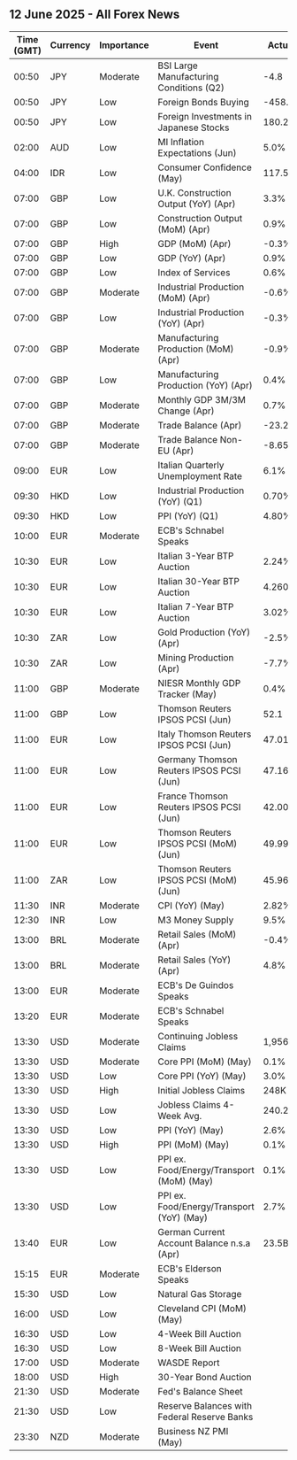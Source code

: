 ## 12 June 2025 - All Forex News

| Time (GMT) | Currency | Importance | Event | Actual | Forecast | Previous |
|------|----------|------------|-------|--------|----------|----------|
| 00:50 | JPY | Moderate | BSI Large Manufacturing Conditions (Q2) | -4.8 | 0.8 | -2.4 |
| 00:50 | JPY | Low | Foreign Bonds Buying | -458.6B |  | -118.0B |
| 00:50 | JPY | Low | Foreign Investments in Japanese Stocks | 180.2B |  | 336.1B |
| 02:00 | AUD | Low | MI Inflation Expectations (Jun) | 5.0% |  | 4.1% |
| 04:00 | IDR | Low | Consumer Confidence (May) | 117.5 |  | 121.7 |
| 07:00 | GBP | Low | U.K. Construction Output (YoY) (Apr) | 3.3% |  | 1.4% |
| 07:00 | GBP | Low | Construction Output (MoM) (Apr) | 0.9% | 0.3% | 0.5% |
| 07:00 | GBP | High | GDP (MoM) (Apr) | -0.3% | -0.1% | 0.2% |
| 07:00 | GBP | Low | GDP (YoY) (Apr) | 0.9% |  | 1.1% |
| 07:00 | GBP | Low | Index of Services | 0.6% | 0.7% | 0.7% |
| 07:00 | GBP | Moderate | Industrial Production (MoM) (Apr) | -0.6% | -0.4% | -0.7% |
| 07:00 | GBP | Low | Industrial Production (YoY) (Apr) | -0.3% | -0.2% | -0.7% |
| 07:00 | GBP | Moderate | Manufacturing Production (MoM) (Apr) | -0.9% | -0.8% | -0.8% |
| 07:00 | GBP | Low | Manufacturing Production (YoY) (Apr) | 0.4% | 0.4% | -0.8% |
| 07:00 | GBP | Moderate | Monthly GDP 3M/3M Change (Apr) | 0.7% | 0.7% | 0.7% |
| 07:00 | GBP | Moderate | Trade Balance (Apr) | -23.21B | -20.80B | -19.87B |
| 07:00 | GBP | Moderate | Trade Balance Non-EU (Apr) | -8.65B |  | -6.83B |
| 09:00 | EUR | Low | Italian Quarterly Unemployment Rate | 6.1% | 6.0% | 6.1% |
| 09:30 | HKD | Low | Industrial Production (YoY) (Q1) | 0.70% |  | 0.90% |
| 09:30 | HKD | Low | PPI (YoY) (Q1) | 4.80% |  | 4.10% |
| 10:00 | EUR | Moderate | ECB's Schnabel Speaks |  |  |  |
| 10:30 | EUR | Low | Italian 3-Year BTP Auction | 2.24% |  | 2.40% |
| 10:30 | EUR | Low | Italian 30-Year BTP Auction | 4.260% |  | 4.700% |
| 10:30 | EUR | Low | Italian 7-Year BTP Auction | 3.02% |  | 3.28% |
| 10:30 | ZAR | Low | Gold Production (YoY) (Apr) | -2.5% |  | -11.1% |
| 10:30 | ZAR | Low | Mining Production (Apr) | -7.7% |  | -2.5% |
| 11:00 | GBP | Moderate | NIESR Monthly GDP Tracker (May) | 0.4% |  | 0.7% |
| 11:00 | GBP | Low | Thomson Reuters IPSOS PCSI (Jun) | 52.1 |  | 49.3 |
| 11:00 | EUR | Low | Italy Thomson Reuters IPSOS PCSI (Jun) | 47.01 |  | 46.18 |
| 11:00 | EUR | Low | Germany Thomson Reuters IPSOS PCSI (Jun) | 47.16 |  | 47.08 |
| 11:00 | EUR | Low | France Thomson Reuters IPSOS PCSI (Jun) | 42.00 |  | 41.95 |
| 11:00 | EUR | Low | Thomson Reuters IPSOS PCSI (MoM) (Jun) | 49.99 |  | 50.16 |
| 11:00 | ZAR | Low | Thomson Reuters IPSOS PCSI (MoM) (Jun) | 45.96 |  | 50.66 |
| 11:30 | INR | Moderate | CPI (YoY) (May) | 2.82% | 3.00% | 3.16% |
| 12:30 | INR | Low | M3 Money Supply | 9.5% |  | 9.5% |
| 13:00 | BRL | Moderate | Retail Sales (MoM) (Apr) | -0.4% | -0.8% | 0.8% |
| 13:00 | BRL | Moderate | Retail Sales (YoY) (Apr) | 4.8% | 3.4% | -1.0% |
| 13:00 | EUR | Moderate | ECB's De Guindos Speaks |  |  |  |
| 13:20 | EUR | Moderate | ECB's Schnabel Speaks |  |  |  |
| 13:30 | USD | Moderate | Continuing Jobless Claims | 1,956K | 1,910K | 1,902K |
| 13:30 | USD | Moderate | Core PPI (MoM) (May) | 0.1% | 0.3% | -0.2% |
| 13:30 | USD | Low | Core PPI (YoY) (May) | 3.0% | 3.1% | 3.2% |
| 13:30 | USD | High | Initial Jobless Claims | 248K | 242K | 248K |
| 13:30 | USD | Low | Jobless Claims 4-Week Avg. | 240.25K |  | 235.25K |
| 13:30 | USD | Low | PPI (YoY) (May) | 2.6% | 2.6% | 2.5% |
| 13:30 | USD | High | PPI (MoM) (May) | 0.1% | 0.2% | -0.2% |
| 13:30 | USD | Low | PPI ex. Food/Energy/Transport (MoM) (May) | 0.1% |  | -0.1% |
| 13:30 | USD | Low | PPI ex. Food/Energy/Transport (YoY) (May) | 2.7% |  | 2.9% |
| 13:40 | EUR | Low | German Current Account Balance n.s.a (Apr) | 23.5B |  | 34.1B |
| 15:15 | EUR | Moderate | ECB's Elderson Speaks |  |  |  |
| 15:30 | USD | Low | Natural Gas Storage |  | 108B | 122B |
| 16:00 | USD | Low | Cleveland CPI (MoM) (May) |  |  | 0.3% |
| 16:30 | USD | Low | 4-Week Bill Auction |  |  | 4.170% |
| 16:30 | USD | Low | 8-Week Bill Auction |  |  | 4.225% |
| 17:00 | USD | Moderate | WASDE Report |  |  |  |
| 18:00 | USD | High | 30-Year Bond Auction |  |  | 4.819% |
| 21:30 | USD | Moderate | Fed's Balance Sheet |  |  | 6,673B |
| 21:30 | USD | Low | Reserve Balances with Federal Reserve Banks |  |  | 3.362T |
| 23:30 | NZD | Moderate | Business NZ PMI (May) |  |  | 53.9 |
